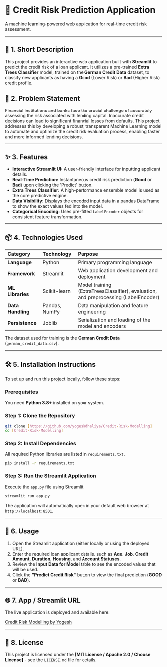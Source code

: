 # 🏦 Credit Risk Prediction Application

A machine learning-powered web application for real-time credit risk assessment.

-----

## 🌟 1. Short Description

This project provides an interactive web application built with **Streamlit** to predict the credit risk of a loan applicant. It utilizes a pre-trained **Extra Trees Classifier** model, trained on the **German Credit Data** dataset, to classify new applicants as having a **Good** (Lower Risk) or **Bad** (Higher Risk) credit profile.

## 🎯 2. Problem Statement

Financial institutions and banks face the crucial challenge of accurately assessing the risk associated with lending capital. Inaccurate credit decisions can lead to significant financial losses from defaults. This project addresses this by developing a robust, transparent Machine Learning model to automate and optimize the credit risk evaluation process, enabling faster and more informed lending decisions.

-----

## ✨ 3. Features

  * **Interactive Streamlit UI:** A user-friendly interface for inputting applicant details.
  * **Real-Time Prediction:** Instantaneous credit risk prediction (**Good** or **Bad**) upon clicking the 'Predict' button.
  * **Extra Trees Classifier:** A high-performance ensemble model is used as the core predictive engine.
  * **Data Visibility:** Displays the encoded input data in a pandas DataFrame to show the exact values fed into the model.
  * **Categorical Encoding:** Uses pre-fitted `LabelEncoder` objects for consistent feature transformation.

-----

## 📦 4. Technologies Used

| Category | Technology | Purpose |
| :--- | :--- | :--- |
| **Language** | Python | Primary programming language |
| **Framework** | Streamlit | Web application development and deployment |
| **ML Libraries** | Scikit-learn | Model training (ExtraTreesClassifier), evaluation, and preprocessing (LabelEncoder) |
| **Data Handling** | Pandas, NumPy | Data manipulation and feature engineering |
| **Persistence** | Joblib | Serialization and loading of the model and encoders |

The dataset used for training is the **German Credit Data** (`german_credit_data.csv`).

-----

## 🛠️ 5. Installation Instructions

To set up and run this project locally, follow these steps:

### Prerequisites

You need **Python 3.8+** installed on your system.

### Step 1: Clone the Repository

```bash
git clone [https://github.com/yogeshdhaliya/Credit-Risk-Modelling]
cd [Credit-Risk-Modelling]
```

### Step 2: Install Dependencies

All required Python libraries are listed in `requirements.txt`.

```bash
pip install -r requirements.txt
```

### Step 3: Run the Streamlit Application

Execute the `app.py` file using Streamlit:

```bash
streamlit run app.py
```

The application will automatically open in your default web browser at `http://localhost:8501`.

-----

## 🚀 6. Usage

1.  Open the Streamlit application (either locally or using the deployed URL).
2.  Enter the required loan applicant details, such as **Age**, **Job**, **Credit Amount**, **Duration**, **Housing**, and **Account Statuses**.
3.  Review the **Input Data for Model** table to see the encoded values that will be used.
4.  Click the **"Predict Credit Risk"** button to view the final prediction (**GOOD** or **BAD**).

-----

## 🌐 7. App / Streamlit URL

The live application is deployed and available here:

[Credit Risk Modelling by Yogesh](https://credit-risk-modelling-by-yogesh.streamlit.app/)

-----

## 📄 8. License

This project is licensed under the **[MIT License / Apache 2.0 / Choose License]** - see the `LICENSE.md` file for details.


